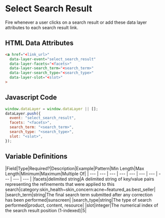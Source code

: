 # Select Search Result

Fire whenever a user clicks on a search result or add these data layer attributes to each search result link.

## HTML Data Attributes

```html
<a href="<link_url>"
  data-layer-event="select_search_result"
  data-layer-facets="<facets>"
  data-layer-search_term="<search_term>"
  data-layer-search_type="<search_type>"
  data-layer-slot="<slot>"
>
```

## Javascript Code

```js
window.dataLayer = window.dataLayer || [];
dataLayer.push({
  event: "select_search_result",
  facets: "<facets>",
  search_term: "<search_term>",
  search_type: "<search_type>",
  slot: "<slot>",
});
```

## Variable Definitions

|Field|Type|Required?|Description|Example|Pattern|Min Length|Max Length|Minimum|Maximum|Multiple Of|
| --- | --- | --- | --- | --- | --- | --- | --- | --- | --- |
|facets|delimited string|A delimited string of key/value pairs representing the refinements that were applied to this search|category:skin_health~skin_concern:acne~featured_as:best_seller|
|search_term|string|The final search term submitted after any correction has been performed|sunscreen|
|search_type|string|The type of search performed|product, content, resource|
|slot|integer|The numerical index of the search result position (1-indexed)|5|